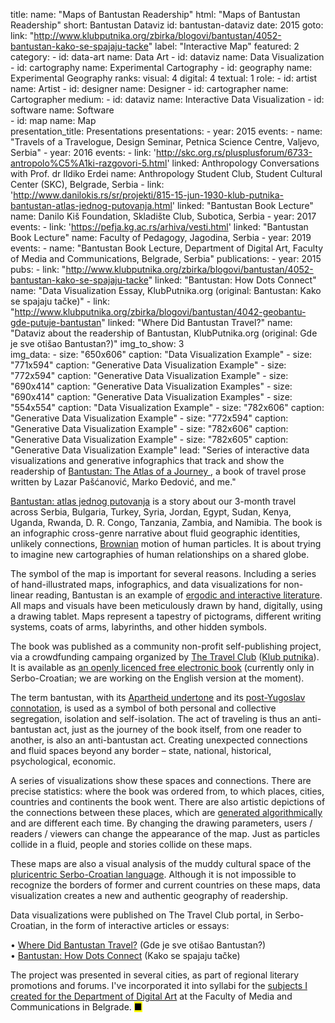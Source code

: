 title: 
    name: "Maps of Bantustan Readership"
    html: "Maps of Bantustan Readership"
    short: Bantustan Dataviz
id: bantustan-dataviz
date: 2015
goto:
    link: "http://www.klubputnika.org/zbirka/blogovi/bantustan/4052-bantustan-kako-se-spajaju-tacke"
    label: "Interactive Map"
featured: 2
category:
    - id: data-art
      name: Data Art
    - id: dataviz
      name: Data Visualization
    - id: cartography
      name: Experimental Cartography
    - id: geography
      name: Experimental Geography
ranks:
    visual: 4
    digital: 4
    textual: 1
role:
    - id: artist
      name: Artist
    - id: designer
      name: Designer
    - id: cartographer
      name: Cartographer
medium:
    - id: dataviz
      name: Interactive Data Visualization
    - id: software
      name: Software   
    - id: map
      name: Map     
presentation_title: Presentations
presentations:
    - year: 2015
      events:
        - name: "<span class='italic-style'>Travels of a Travelogue</span>, Design Seminar, Petnica Science Centre, Valjevo, Serbia"
    - year: 2016
      events:
        - link: 'http://skc.org.rs/plusplusforum/6733-antropolo%C5%A1ki-razgovori-5.html'
          linked: Anthropology Conversations with Prof. dr Ildiko Erdei
          name: Anthropology Student Club, Student Cultural Center (SKC), Belgrade, Serbia
        - link: 'http://www.danilokis.rs/sr/projekti/815-15-jun-1930-klub-putnika-bantustan-atlas-jednog-putovanja.html'
          linked: "Bantustan Book Lecture"
          name: Danilo Kiš Foundation, Skladište Club, Subotica, Serbia
    - year: 2017
      events:
        - link: 'https://pefja.kg.ac.rs/arhiva/vesti.html'
          linked: "Bantustan Book Lecture"
          name: Faculty of Pedagogy, Jagodina, Serbia
    - year: 2019
      events:
        - name: "<span class='italic-style'>Bantustan Book Lecture</span>, Department of Digital Art, Faculty of Media and Communications, Belgrade, Serbia"
publications:
    - year: 2015
      pubs:
        - link: "http://www.klubputnika.org/zbirka/blogovi/bantustan/4052-bantustan-kako-se-spajaju-tacke" 
          linked: "Bantustan: How Dots Connect"
          name: "Data Visualization Essay, KlubPutnika.org (original: <span class='italic-style'>Bantustan: Kako se spajaju tačke</span>)"
        - link: "http://www.klubputnika.org/zbirka/blogovi/bantustan/4042-geobantu-gde-putuje-bantustan" 
          linked: "Where Did Bantustan Travel?"
          name: "Dataviz about the readership of <span class='italic-style'>Bantustan</span>, KlubPutnika.org (original: <span class='italic-style'>Gde je sve otišao Bantustan?</span>)"
img_to_show: 3       
img_data:
    - size: "650x606"
      caption: "Data Visualization Example"
    - size: "771x594"
      caption: "Generative Data Visualization Example"
    - size: "772x594"
      caption: "Generative Data Visualization Example"
    - size: "690x414"
      caption: "Generative Data Visualization Examples"
    - size: "690x414"
      caption: "Generative Data Visualization Examples"
    - size: "554x554"
      caption: "Data Visualization Example"
    - size: "782x606"
      caption: "Generative Data Visualization Example"
    - size: "772x594"
      caption: "Generative Data Visualization Example"
    - size: "782x606"
      caption: "Generative Data Visualization Example"
    - size: "782x605"
      caption: "Generative Data Visualization Example"
lead: "Series of interactive data visualizations and generative infographics that track and show the readership of <a href='/work/projects/bantustan-book'><span class='italic-style'>Bantustan: The Atlas of a Journey</span> </a>, a book of travel prose written by Lazar Pašćanović, Marko Đedović, and me."

<a href='/work/projects/bantustan-book'><span class='italic-style'>Bantustan: atlas jednog putovanja</span></a> is a story about our 3-month travel across Serbia, Bulgaria, Turkey, Syria, Jordan, Egypt, Sudan, Kenya, Uganda, Rwanda, D. R. Congo, Tanzania, Zambia, and Namibia. The book is an infographic cross-genre narrative about fluid geographic identities, unlikely connections, <a href='/work/projects/kp-identity'>Brownian</a> motion of human particles. It is about trying to imagine new cartographies of human relationships on a shared globe.

The symbol of the <span class='italic-style'>map</span> is important for several reasons. Including a series of hand-illustrated maps, infographics, and data visualizations for non-linear reading, <span class='italic-style'>Bantustan</span> is an example of <a href='https://www.articleworld.org/index.php/Ergodic_literature' target='_blank'>ergodic and interactive literature</a>. All maps and visuals have been meticulously drawn by hand, digitally, using a drawing tablet. Maps represent a tapestry of pictograms, different writing systems, coats of arms, labyrinths, and other hidden symbols.

The book was published as a community non-profit self-publishing project, via a crowdfunding campaing organized by <a href='http://www.thetravelclub.org/about-the-club' target='_blank'>The Travel Club</a> (<a href='http://www.klubputnika.org/o-klub-putnika' target='_blank'>Klub putnika</a>). It is available as <a href='http://www.klubputnika.org/tmp/Bantustan.pdf' target='_blank'>an openly licenced free electronic book</a> (currently only in Serbo-Croatian; we are working on the English version at the moment). 

The term <span class='italic-style'>bantustan</span>, with its <a href='https://en.wikipedia.org/wiki/Bantustan' target='_blank'>Apartheid undertone</a> and its <a href='http://monumenttotransformation.org/atlas-of-transformation/html/b/balkans/social-change-in-the-balkans-rastko-mocnik.html' target='_blank'>post-Yugoslav connotation</a>, is used as a symbol of both personal and collective segregation, isolation and self-isolation. The act of traveling is thus an <span class='italic-style'>anti-bantustan</span> act, just as the journey of the book itself, from one reader to another, is also an <span class='italic-style'>anti-bantustan</span> act. Creating unexpected connections and fluid spaces beyond any border – state, national, historical, psychological, economic.

A series of visualizations show these spaces and connections. There are precise statistics: where the book was ordered from, to which places, cities, countries and continents the book went. There are also artistic depictions of the connections between these places, which are <a href='https://en.wikipedia.org/wiki/Algorithmic_art' target='_blank'>generated algorithmically</a> and are different each time. By changing the drawing parameters, users / readers / viewers can change the appearance of the map. Just as particles collide in a fluid, people and stories collide on these maps.

These maps are also a visual analysis of the muddy cultural space of the <a href='https://en.wikipedia.org/wiki/Serbo-Croatian' target='_blank'>pluricentric Serbo-Croatian language</a>. Although it is not impossible to recognize the borders of former and current countries on these maps, data visualization creates a new and authentic geography of readership.

Data visualizations were published on The Travel Club portal, in Serbo-Croatian, in the form of interactive articles or essays:
 
<span class='bullet-padding'>•</span> <a href='http://www.klubputnika.org/zbirka/blogovi/bantustan/4042-geobantu-gde-putuje-bantustan' target='_blank'><span class='italic-style'>Where Did Bantustan Travel?</span></a> (<span class='italic-style'>Gde je sve otišao Bantustan?</span>)<br>
<span class='bullet-padding'>•</span> <a href='http://www.klubputnika.org/zbirka/blogovi/bantustan/4052-bantustan-kako-se-spajaju-tacke' target='_blank'><span class='italic-style'>Bantustan: How Dots Connect</span></a> (<span class='italic-style'>Kako se spajaju tačke</span>)<br>

The project was presented in several cities, as part of regional literary promotions and forums. I've incorporated it into syllabi for the <a href='/work/teaching#academic'>subjects I created for the Department of Digital Art</a> at the Faculty of Media and Communications in Belgrade. <mark>&#9632;</mark>